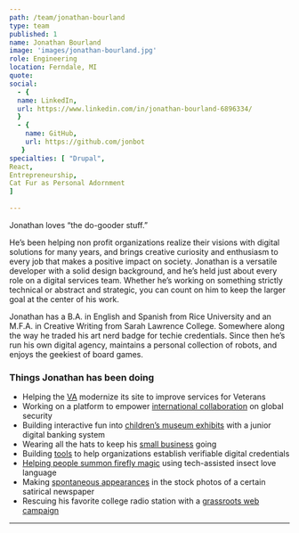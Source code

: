 ```yaml
---
path: /team/jonathan-bourland
type: team
published: 1
name: Jonathan Bourland
image: 'images/jonathan-bourland.jpg'
role: Engineering
location: Ferndale, MI
quote: 
social: 
  - {
  name: LinkedIn,
  url: https://www.linkedin.com/in/jonathan-bourland-6896334/
  }
  - {
    name: GitHub,
    url: https://github.com/jonbot
   }
specialties: [ "Drupal",
React,
Entrepreneurship,
Cat Fur as Personal Adornment
]
  
---
```


Jonathan loves “the do-gooder stuff.” 

He’s been helping non profit organizations realize their visions with digital solutions for many years, and brings creative curiosity and enthusiasm to every job that makes a positive impact on society. Jonathan is a versatile developer with a solid design background, and he’s held just about every role on a digital services team. Whether he’s working on something strictly technical or abstract and strategic, you can count on him to keep the larger goal at the center of his work.

Jonathan has a B.A. in English and Spanish from Rice University and an M.F.A. in Creative Writing from Sarah Lawrence College. Somewhere along the way he traded his art nerd badge for techie credentials. Since then he’s run his own digital agency, maintains a personal collection of robots, and enjoys the geekiest of board games.


### Things Jonathan has been doing
* Helping the [VA](https://www.va.gov/) modernize its site to improve services for Veterans
* Working on a platform to empower [international collaboration](https://civicactions.com/case-study/globalnet/) on global security
* Building interactive fun into [children’s museum exhibits](https://majorrobot.com/work/kidtropolis-childrens-museum-houston) with a junior digital banking system
* Wearing all the hats to keep his [small business](https://majorrobot.com/) going
* Building [tools](https://www.drupal.org/project/credly) to help organizations establish verifiable digital credentials 
* [Helping people summon firefly magic](http://speakfirefly.com/) using tech-assisted insect love language
* Making [spontaneous appearances](https://local.theonion.com/day-job-officially-becomes-job-1819567250) in the stock photos of a certain satirical newspaper
* Rescuing his favorite college radio station with a [grassroots web campaign](http://savektru.org/info/) 


-------------------------------

